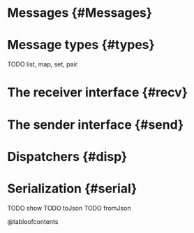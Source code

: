 
# Messages {#Messages}

# Message types {#types}

TODO list, map, set, pair

# The receiver interface {#recv}

# The sender interface {#send}

# Dispatchers {#disp}


# Serialization {#serial}

TODO show
TODO toJson
TODO fromJson



@tableofcontents




